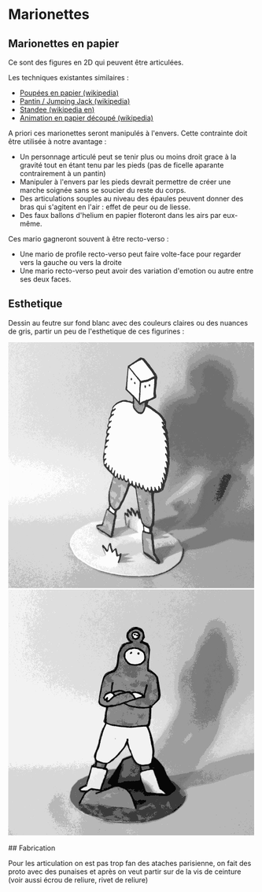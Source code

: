 # Marionettes

## Marionettes en papier

Ce sont des figures en 2D qui peuvent être articulées.

Les techniques existantes similaires :

- [Poupées en papier (wikipedia)](https://fr.wikipedia.org/wiki/Poup%C3%A9e_en_papier)
- [Pantin / Jumping Jack (wikipedia)](https://fr.wikipedia.org/wiki/Poup%C3%A9e_en_papier)
- [Standee (wikipedia en)](https://en.wikipedia.org/wiki/Standee)
- [Animation en papier découpé (wikipedia)](https://fr.wikipedia.org/wiki/Animation_de_papiers_d%C3%A9coup%C3%A9s)

A priori ces marionettes seront manipulés à l'envers. Cette contrainte doit être utilisée à notre avantage :
- Un personnage articulé peut se tenir plus ou moins droit grace à la gravité tout en étant tenu par les pieds (pas de ficelle aparante contrairement à un pantin)
- Manipuler à l'envers par les pieds devrait permettre de créer une marche soignée sans se soucier du reste du corps.
- Des articulations souples au niveau des épaules peuvent donner des bras qui s'agitent en l'air : effet de peur ou de liesse.
- Des faux ballons d'helium en papier floteront dans les airs par eux-même.

Ces mario gagneront souvent à être recto-verso :
- Une mario de profile recto-verso peut faire volte-face pour regarder vers la gauche ou vers la droite
- Une mario recto-verso peut avoir des variation d'emotion ou autre entre ses deux faces.

## Esthetique

Dessin au feutre sur fond blanc avec des couleurs claires ou des nuances de gris, partir un peu de l'esthetique de ces figurines :

![Figurine en papier](../img/figurine1.gif) ![Alt text](../img/figurine2.gif)

## Fabrication

Pour les articulation on est pas trop fan des ataches parisienne, on fait des proto avec des punaises et après on veut partir sur de la vis de ceinture (voir aussi écrou de reliure, rivet de reliure)

